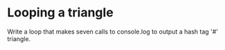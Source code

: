 # Looping a triangle

Write a loop that makes seven calls to console.log to output a hash tag '#' triangle.